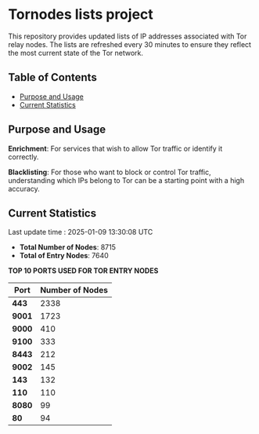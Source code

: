 # Tornodes lists project

This repository provides updated lists of IP addresses associated with Tor relay nodes. The lists are refreshed every 30 minutes to ensure they reflect the most current state of the Tor network.

## Table of Contents

- [Purpose and Usage](#purpose-and-usage)
- [Current Statistics](#current-statistics)


## Purpose and Usage

**Enrichment**: For services that wish to allow Tor traffic or identify it correctly.

**Blacklisting**: For those who want to block or control Tor traffic, understanding which IPs belong to Tor can be a starting point with a high accuracy.

## Current Statistics

Last update time : 2025-01-09 13:30:08 UTC

- **Total Number of Nodes**: 8715
- **Total of Entry Nodes**: 7640

**TOP 10 PORTS USED FOR TOR ENTRY NODES**

| **Port** | **Number of Nodes** |
|------|-----------------|
| **443**   | 2338  |
| **9001**   | 1723  |
| **9000**   | 410  |
| **9100**   | 333  |
| **8443**   | 212  |
| **9002**   | 145  |
| **143**   | 132  |
| **110**   | 110  |
| **8080**   | 99  |
| **80**   | 94  |

